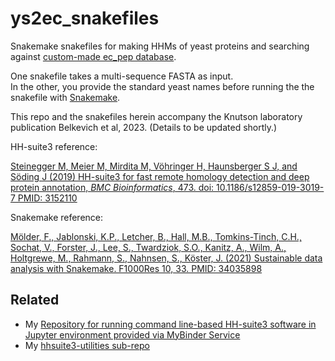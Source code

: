 # ys2ec_snakefiles

Snakemake snakefiles for making HHMs of yeast proteins and searching against [custom-made ec_pep database](https://github.com/soedinglab/hh-suite/wiki#building-customized-databases).

One snakefile takes a multi-sequence FASTA as input.  
In the other, you provide the standard yeast names before running the the snakefile with [Snakemake](https://pubmed.ncbi.nlm.nih.gov/34035898/).

This repo and the snakefiles herein accompany the Knutson laboratory publication Belkevich et al, 2023. (Details to be updated shortly.)

HH-suite3 reference:

[Steinegger M, Meier M, Mirdita M, Vöhringer H, Haunsberger S J, and Söding J (2019)
HH-suite3 for fast remote homology detection and deep protein annotation, *BMC Bioinformatics*, 473. doi: 10.1186/s12859-019-3019-7 PMID: 3152110](https://pubmed.ncbi.nlm.nih.gov/31521110/)


Snakemake reference:

[Mölder, F., Jablonski, K.P., Letcher, B., Hall, M.B., Tomkins-Tinch, C.H., Sochat, V., Forster, J., Lee, S., Twardziok, S.O., Kanitz, A., Wilm, A., Holtgrewe, M., Rahmann, S., Nahnsen, S., Köster, J. (2021) Sustainable data analysis with Snakemake. F1000Res 10, 33. PMID: 34035898](https://pubmed.ncbi.nlm.nih.gov/34035898/)

Related
-------

- My [Repository for running command line-based HH-suite3 software in Jupyter environment provided via MyBinder Service](https://github.com/fomightez/hhsuite3-binder/)
- My [hhsuite3-utilities sub-repo](https://github.com/fomightez/sequencework/tree/master/hhsuite3-utilities)
